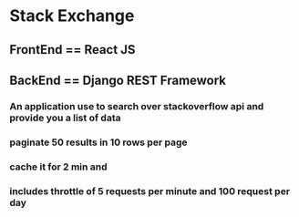 # Stack Exchange
## FrontEnd == React JS
## BackEnd == Django REST Framework
### An application use to search over stackoverflow api and provide you a list of data
### paginate 50 results in 10 rows per page
### cache it for 2 min and
###  includes throttle of 5 requests per minute and 100 request per day
